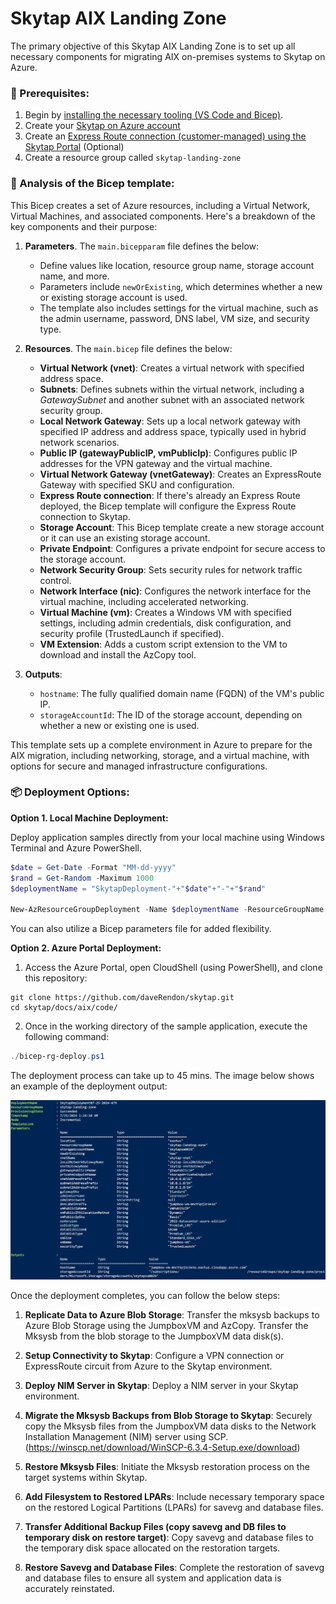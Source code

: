 # Skytap AIX Landing Zone 

The primary objective of this Skytap AIX Landing Zone is to set up all necessary components for migrating AIX on-premises systems to Skytap on Azure.

### 🚀 Prerequisites: ###

1. Begin by [installing the necessary tooling (VS Code and Bicep)](https://docs.microsoft.com/azure/azure-resource-manager/bicep/install?WT.mc_id=AZ-MVP-5000671).
2. Create your [Skytap on Azure account ](https://www.skytap.com/blog/creating-a-skytap-on-azure-account-from-the-azure-marketplace/)
3. Create an [Express Route connection (customer-managed) using the Skytap Portal](https://help.skytap.com/wan-create-self-managed-expressroute.html) (Optional)
4. Create a resource group called `skytap-landing-zone`

### 📝 Analysis of the Bicep template: ###

This Bicep creates a set of Azure resources, including a Virtual Network, Virtual Machines, and associated components. Here's a breakdown of the key components and their purpose:

1. **Parameters**. The `main.bicepparam` file defines the below:
   - Define values like location, resource group name, storage account name, and more.
   - Parameters include `newOrExisting`, which determines whether a new or existing storage account is used.
   - The template also includes settings for the virtual machine, such as the admin username, password, DNS label, VM size, and security type.

2. **Resources**. The `main.bicep` file defines the below:
   
   - **Virtual Network (vnet)**: Creates a virtual network with specified address space.
   - **Subnets**: Defines subnets within the virtual network, including a *GatewaySubnet* and another subnet with an associated network security group.
   - **Local Network Gateway**: Sets up a local network gateway with specified IP address and address space, typically used in hybrid network scenarios.
   - **Public IP (gatewayPublicIP, vmPublicIp)**: Configures public IP addresses for the VPN gateway and the virtual machine.
   - **Virtual Network Gateway (vnetGateway)**: Creates an ExpressRoute Gateway with specified SKU and configuration.
   - **Express Route connection**: If there's already an Express Route deployed, the Bicep template will configure the Express Route connection to Skytap.
   - **Storage Account**: This Bicep template create a new storage account or it can use an existing storage account.
   - **Private Endpoint**: Configures a private endpoint for secure access to the storage account.
   - **Network Security Group**: Sets security rules for network traffic control.
   - **Network Interface (nic)**: Configures the network interface for the virtual machine, including accelerated networking.
   - **Virtual Machine (vm)**: Creates a Windows VM with specified settings, including admin credentials, disk configuration, and security profile (TrustedLaunch if specified).
   - **VM Extension**: Adds a custom script extension to the VM to download and install the AzCopy tool.

3. **Outputs**:
   - `hostname`: The fully qualified domain name (FQDN) of the VM's public IP.
   - `storageAccountId`: The ID of the storage account, depending on whether a new or existing one is used.

This template sets up a complete environment in Azure to prepare for the AIX migration, including networking, storage, and a virtual machine, with options for secure and managed infrastructure configurations.



### 📦 Deployment Options: ###

**Option 1. Local Machine Deployment:**

Deploy application samples directly from your local machine using Windows Terminal and Azure PowerShell.

```powershell
$date = Get-Date -Format "MM-dd-yyyy"
$rand = Get-Random -Maximum 1000
$deploymentName = "SkytapDeployment-"+"$date"+"-"+"$rand"

New-AzResourceGroupDeployment -Name $deploymentName -ResourceGroupName skytap-landing-zone -TemplateFile .\main.bicep -TemplateParameterFile .\main.bicepparam -c
```

You can also utilize a Bicep parameters file for added flexibility.

**Option 2. Azure Portal Deployment:**

1. Access the Azure Portal, open CloudShell (using PowerShell), and clone this repository:

```shell
git clone https://github.com/daveRendon/skytap.git
cd skytap/docs/aix/code/
```

2. Once in the working directory of the sample application, execute the following command:

```powershell
./bicep-rg-deploy.ps1
```
The deployment process can take up to 45 mins. The image below shows an example of the deployment output:

![Deployment Output](/assets/images/aix-landing-zone-deployment-output.jpg)

Once the deployment completes, you can follow the below steps: 

1. **Replicate Data to Azure Blob Storage**: Transfer the mksysb backups to Azure Blob Storage using the JumpboxVM and AzCopy. Transfer the Mksysb from the blob storage to the JumpboxVM data disk(s).

1. **Setup Connectivity to Skytap**: Configure a VPN connection or ExpressRoute circuit from Azure to the Skytap environment.

1. **Deploy NIM Server in Skytap**: Deploy a NIM server in your Skytap environment.

1. **Migrate the Mksysb Backups from Blob Storage to Skytap**: Securely copy the Mksysb files from the JumpboxVM data disks to the Network Installation Management (NIM) server using SCP. (https://winscp.net/download/WinSCP-6.3.4-Setup.exe/download)

1. **Restore Mksysb Files**: Initiate the Mksysb restoration process on the target systems within Skytap.

1. **Add Filesystem to Restored LPARs**: Include necessary temporary space on the restored Logical Partitions (LPARs) for savevg and database files.

1. **Transfer Additional Backup Files (copy savevg and DB files to temporary disk on restore target)**: Copy savevg and database files to the temporary disk space allocated on the restoration targets.

1. **Restore Savevg and Database Files**: Complete the restoration of savevg and database files to ensure all system and application data is accurately reinstated.
